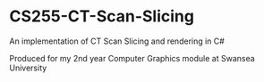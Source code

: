 # CS255-CT-Scan-Slicing
An implementation of CT Scan Slicing and rendering in C#

Produced for my 2nd year Computer Graphics module at Swansea University
